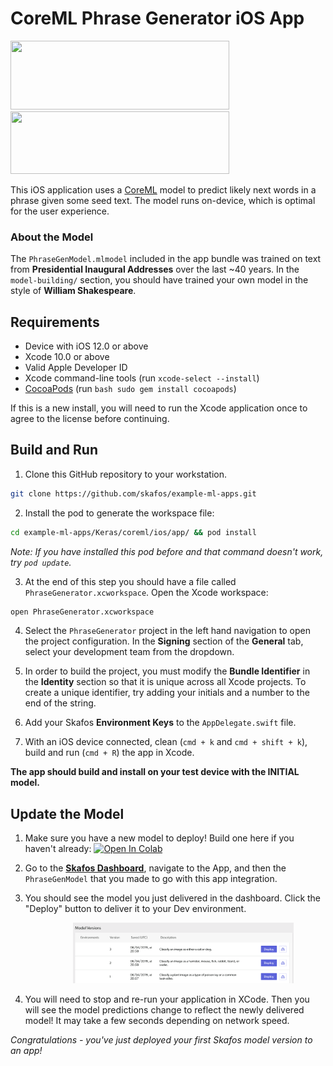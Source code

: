 # CoreML Phrase Generator iOS App
<img src="https://s3.amazonaws.com/keras.io/img/keras-logo-2018-large-1200.png" width="350" height="110"> <img src="https://skafos.ai/wp-content/uploads/2019/05/skafos_horizontal_on_white_beta@1x.svg" width="350" height="100">

This iOS application uses a [CoreML]() model to predict likely next words in a phrase given some seed text. The model runs on-device, which is optimal for the user experience.

### About the Model
The `PhraseGenModel.mlmodel` included in the app bundle was trained on text
from **Presidential Inaugural Addresses** over the last ~40 years. In the `model-building/` section, you should have trained your own model in the style of **William Shakespeare**.

## Requirements

*   Device with iOS 12.0 or above
*   Xcode 10.0 or above
*   Valid Apple Developer ID
*   Xcode command-line tools (run `xcode-select --install`)
*   [CocoaPods](https://cocoapods.org/) (run `bash sudo gem install cocoapods`)

If this is a new install, you will need to run the Xcode application once to
agree to the license before continuing.

## Build and Run

1.  Clone this GitHub repository to your workstation.
```bash
git clone https://github.com/skafos/example-ml-apps.git
```

2.  Install the pod to generate the workspace file:
```bash
cd example-ml-apps/Keras/coreml/ios/app/ && pod install
```

_Note: If you have installed this pod before and that command doesn't work, try
`pod update`._

3. At the end of this step you should have a file called
`PhraseGenerator.xcworkspace`. Open the Xcode workspace:
```bash
open PhraseGenerator.xcworkspace
```

4.  Select the `PhraseGenerator` project in the left hand navigation to open
    the project configuration. In the **Signing** section of the **General**
    tab, select your development team from the dropdown.

5.  In order to build the project, you must modify the **Bundle Identifier** in
    the **Identity** section so that it is unique across all Xcode projects. To
    create a unique identifier, try adding your initials and a number to the end
    of the string.

6. Add your Skafos **Environment Keys** to the `AppDelegate.swift` file.

7. With an iOS device connected, clean (`cmd + k` and `cmd + shift + k`),
build and run (`cmd + R`) the app in Xcode.

**The app should build and install on your test device with the INITIAL model.**

## Update the Model
1. Make sure you have a new model to deploy! Build one here if you haven't already: [![Open In Colab](https://colab.research.google.com/assets/colab-badge.svg)](https://colab.research.google.com/github/skafos/example-ml-apps/blob/master/Keras/coreml/ios/model-building/phrase_generator_model.ipynb)

2. Go to the <a href="https://dashboard.skafos.ai" target="_blank">**Skafos Dashboard**</a>, navigate to the App, and then the `PhraseGenModel` that you made to go with this app integration.

3. You should see the model you just delivered in the dashboard. Click the "Deploy" button to deliver it to your Dev environment.

<img src="../../../../assets/model_versions.png" width="70%"
     style="left: left; margin-left: 100px;" />

4. You will need to stop and re-run your application in XCode. Then you will see the model predictions change to reflect the newly delivered model! It may take a few seconds depending on network speed.

*Congratulations - you've just deployed your first Skafos model version to an app!*
